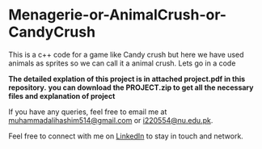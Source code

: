 # Menagerie-or-AnimalCrush-or-CandyCrush
This is a c++ code for a game like Candy crush  but here we have used animals as sprites so we can call it a animal crush. Lets go in a code

**The detailed explation of this project is in attached project.pdf in this repository.** <bbr>
**you can download the PROJECT.zip to get all the necessary files and explanation of project**

If you have any queries, feel free to email me at [muhammadalihashim514@gmail.com](mailto:muhammadalihashim514@gmail.com) or [i220554@nu.edu.pk](mailto:i220554@nu.edu.pk).

Feel free to connect with me on [LinkedIn](https://www.linkedin.com/in/muhammad-ali-hashim-5115882b4) to stay in touch and network.
